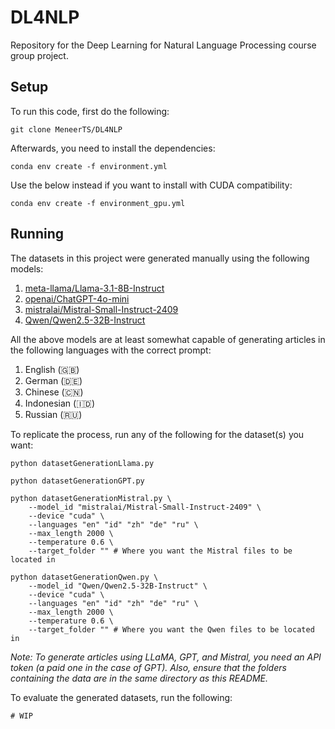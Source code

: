 # **DL4NLP**

Repository for the Deep Learning for Natural Language Processing course group project.

## **Setup**

To run this code, first do the following:

```
git clone MeneerTS/DL4NLP
```

Afterwards, you need to install the dependencies:

```
conda env create -f environment.yml
```

Use the below instead if you want to install with CUDA compatibility:

```
conda env create -f environment_gpu.yml
```

## **Running**

The datasets in this project were generated manually using the following models:

1. [meta-llama/Llama-3.1-8B-Instruct](https://huggingface.co/meta-llama/Llama-3.1-8B-Instruct)
2. [openai/ChatGPT-4o-mini](https://openai.com/index/hello-gpt-4o/)
3. [mistralai/Mistral-Small-Instruct-2409](https://huggingface.co/mistralai/Mistral-Small-Instruct-2409)
4. [Qwen/Qwen2.5-32B-Instruct](https://huggingface.co/Qwen/Qwen2.5-32B-Instruct)

All the above models are at least somewhat capable of generating articles in the following languages with the correct prompt:

1. English (🇬🇧)
2. German (🇩🇪)
3. Chinese (🇨🇳)
4. Indonesian (🇮🇩)
5. Russian (🇷🇺)

To replicate the process, run any of the following for the dataset(s) you want:

```
python datasetGenerationLlama.py
```

```
python datasetGenerationGPT.py
```

```
python datasetGenerationMistral.py \
    --model_id "mistralai/Mistral-Small-Instruct-2409" \
    --device "cuda" \
    --languages "en" "id" "zh" "de" "ru" \
    --max_length 2000 \
    --temperature 0.6 \
    --target_folder "" # Where you want the Mistral files to be located in
```

```
python datasetGenerationQwen.py \
    --model_id "Qwen/Qwen2.5-32B-Instruct" \
    --device "cuda" \
    --languages "en" "id" "zh" "de" "ru" \
    --max_length 2000 \
    --temperature 0.6 \
    --target_folder "" # Where you want the Qwen files to be located in
```

_Note: To generate articles using LLaMA, GPT, and Mistral, you need an API token (a paid one in the case of GPT)._
_Also, ensure that the folders containing the data are in the same directory as this README._


To evaluate the generated datasets, run the following:

```
# WIP
```
